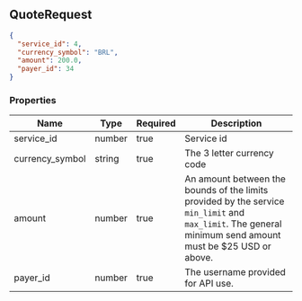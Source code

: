 ## QuoteRequest

<a name="schemaquoterequest"></a>

```json
{
  "service_id": 4,
  "currency_symbol": "BRL",
  "amount": 200.0,
  "payer_id": 34
}
```

### Properties

Name|Type|Required|Description
---|---|---|---|
service_id|number|true|Service id
currency_symbol|string|true|The 3 letter currency code 
amount|number|true|An amount between the bounds of the limits provided by the service `min_limit` and `max_limit`. The general minimum send amount must be $25 USD or above.
payer_id|number|true|The username provided for API use.
